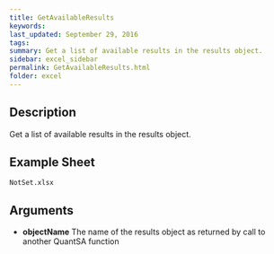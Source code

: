 ```yaml
---
title: GetAvailableResults
keywords:
last_updated: September 29, 2016
tags:
summary: Get a list of available results in the results object.
sidebar: excel_sidebar
permalink: GetAvailableResults.html
folder: excel
---
```


## Description
Get a list of available results in the results object.

<!--HUMAN EDIT START-->

<!--## Details-->

<!--HUMAN EDIT END-->

## Example Sheet

    NotSet.xlsx

## Arguments

* **objectName** The name of the results object as returned by call to another QuantSA function

<!--HUMAN EDIT START-->

<!--## Validation-->

<!--HUMAN EDIT END-->


